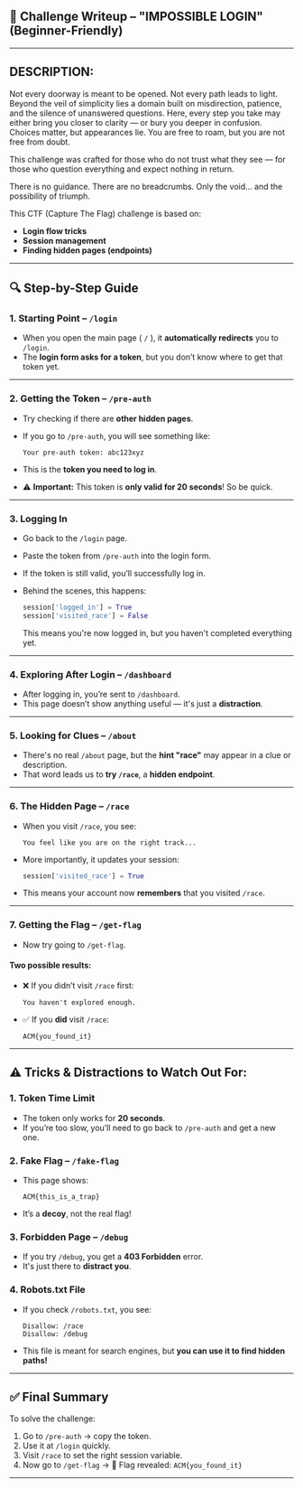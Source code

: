 ## 🧩 Challenge Writeup – "IMPOSSIBLE LOGIN" (Beginner-Friendly)
---
## DESCRIPTION:
Not every doorway is meant to be opened.
Not every path leads to light.
Beyond the veil of simplicity lies a domain built on misdirection, patience, and the silence of unanswered questions.
Here, every step you take may either bring you closer to clarity — or bury you deeper in confusion.
Choices matter, but appearances lie.
You are free to roam, but you are not free from doubt.

This challenge was crafted for those who do not trust what they see —
for those who question everything and expect nothing in return.

There is no guidance.
There are no breadcrumbs.
Only the void... and the possibility of triumph.

This CTF (Capture The Flag) challenge is based on:

* **Login flow tricks**
* **Session management**
* **Finding hidden pages (endpoints)**

---

## 🔍 Step-by-Step Guide

### 1. **Starting Point – `/login`**

* When you open the main page ( `/` ), it **automatically redirects** you to `/login`.
* The **login form asks for a token**, but you don’t know where to get that token yet.

---

### 2. **Getting the Token – `/pre-auth`**

* Try checking if there are **other hidden pages**.
* If you go to `/pre-auth`, you will see something like:

  ```
  Your pre-auth token: abc123xyz
  ```
* This is the **token you need to log in**.
* ⚠️ **Important:** This token is **only valid for 20 seconds**! So be quick.

---

### 3. **Logging In**

* Go back to the `/login` page.
* Paste the token from `/pre-auth` into the login form.
* If the token is still valid, you’ll successfully log in.
* Behind the scenes, this happens:

  ```python
  session['logged_in'] = True
  session['visited_race'] = False
  ```

  This means you're now logged in, but you haven't completed everything yet.

---

### 4. **Exploring After Login – `/dashboard`**

* After logging in, you’re sent to `/dashboard`.
* This page doesn’t show anything useful — it's just a **distraction**.

---

### 5. **Looking for Clues – `/about`**

* There's no real `/about` page, but the **hint "race"** may appear in a clue or description.
* That word leads us to **try `/race`**, a **hidden endpoint**.

---

### 6. **The Hidden Page – `/race`**

* When you visit `/race`, you see:

  ```
  You feel like you are on the right track...
  ```
* More importantly, it updates your session:

  ```python
  session['visited_race'] = True
  ```
* This means your account now **remembers** that you visited `/race`.

---

### 7. **Getting the Flag – `/get-flag`**

* Now try going to `/get-flag`.

#### Two possible results:

* ❌ If you didn’t visit `/race` first:

  ```
  You haven't explored enough.
  ```
* ✅ If you **did** visit `/race`:

  ```
  ACM{you_found_it}
  ```

---

## ⚠️ Tricks & Distractions to Watch Out For:

### 1. **Token Time Limit**

* The token only works for **20 seconds**.
* If you’re too slow, you’ll need to go back to `/pre-auth` and get a new one.

### 2. **Fake Flag – `/fake-flag`**

* This page shows:

  ```
  ACM{this_is_a_trap}
  ```
* It’s a **decoy**, not the real flag!

### 3. **Forbidden Page – `/debug`**

* If you try `/debug`, you get a **403 Forbidden** error.
* It's just there to **distract you**.

### 4. **Robots.txt File**

* If you check `/robots.txt`, you see:

  ```
  Disallow: /race
  Disallow: /debug
  ```
* This file is meant for search engines, but **you can use it to find hidden paths!**

---

## ✅ Final Summary

To solve the challenge:

1. Go to `/pre-auth` → copy the token.
2. Use it at `/login` quickly.
3. Visit `/race` to set the right session variable.
4. Now go to `/get-flag` → 🎉 Flag revealed: `ACM{you_found_it}`

---
